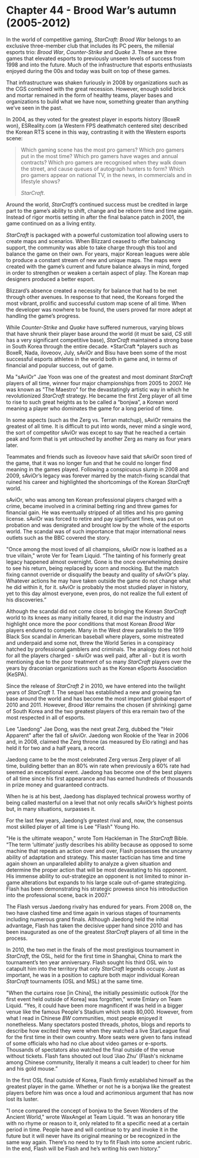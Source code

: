 # Chapter 44 - Brood War’s autumn (2005-2012)

In the world of competitive gaming, *StarCraft: Brood War* belongs to an exclusive three-member club that includes its PC peers, the millenial esports trio: *Brood War*, *Counter-Strike* and *Quake 3*. These are three games that elevated esports to previously unseen levels of success from 1998 and into the future. Much of the infrastructure that esports enthusiasts enjoyed during the 00s and today was built on top of these games. 

That infrastructure was shaken furiously in 2008 by organizations such as the CGS combined with the great recession. However, enough solid brick and mortar remained in the form of healthy teams, player bases and organizations to build what we have now, something greater than anything we’ve seen in the past.

In 2004, as they voted for the greatest player in esports history (BoxeR won), ESReality.com (a Western FPS deathmatch centered site) described the Korean RTS scene in this way, contrasting it with the Western esports scene:

>Which gaming scene has the most pro gamers? Which pro gamers put in the most time? Which pro gamers have wages and annual contracts? Which pro gamers are recognised when they walk down the street, and cause queues of autograph hunters to form? Which pro gamers appear on national TV, in the news, in commercials and in lifestyle shows?
>
>*StarCraft*.

Around the world, *StarCraft*’s continued success must be credited in large part to the game’s ability to shift, change and be reborn time and time again. Instead of rigor mortis setting in after the final balance patch in 2001, the game continued on as a living entity.

*StarCraft* is packaged with a powerful customization tool allowing users to create maps and scenarios. When Blizzard ceased to offer balancing support, the community was able to take charge through this tool and balance the game on their own. For years, major Korean leagues were able to produce a constant stream of new and unique maps. The maps were created with the game’s current and future balance always in mind, forged in order to strengthen or weaken a certain aspect of play. The Korean map designers produced a better esport.

Blizzard’s absence created a necessity for balance that had to be met through other avenues. In response to that need, the Koreans forged the most vibrant, prolific and successful custom map scene of all time. When the developer was nowhere to be found, the users proved far more adept at handling the game’s progress.

While *Counter-Strike* and *Quake* have suffered numerous, varying blows that have shrunk their player base around the world (it must be said, *CS* still has a very significant competitive base), *StarCraft* maintained a strong base in South Korea through the entire decade. *StarCraft *players such as BoxeR, Nada, iloveoov, July, sAviOr and Bisu have been some of the most successful esports athletes in the world both in game and, in terms of financial and popular success, out of game.	

Ma "sAviOr" Jae Yoon was one of the greatest and most dominant *StarCraft* players of all time, winner four major championships from 2005 to 2007. He was known as "The Maestro" for the devastatingly artistic way in which he revolutionized *StarCraft* strategy. He became the first Zerg player of all time to rise to such great heights as to be called a “bonjwa”, a Korean word meaning a player who dominates the game for a long period of time. 

In some aspects (such as the Zerg vs. Terran matchup), sAviOr remains the greatest of all time. It is difficult to put into words, never mind a single word, the sort of competitor sAviOr was except to say that he reached a certain peak and form that is yet untouched by another Zerg as many as four years later.

Teammates and friends such as iloveoov have said that sAviOr soon tired of the game, that it was no longer fun and that he could no longer find meaning in the games played. Following a conspicuous slump in 2008 and 2009, sAviOr’s legacy was forever marred by the match-fixing scandal that ruined his career and highlighted the shortcomings of the Korean *StarCraft* world.

sAviOr, who was among ten Korean professional players charged with a crime, became involved in a criminal betting ring and threw games for financial gain. He was eventually stripped of all titles and his pro gaming license. sAviOr was forced to retire and pay significant fines, was put on probation and was denigrated and brought low by the whole of the esports world. The scandal was of such importance that major international news outlets such as the BBC covered the story.

"Once among the most loved of all champions, sAviOr now is loathed as a true villain," wrote Ver for Team Liquid. “The tainting of his formerly great legacy happened almost overnight. Gone is the once overwhelming desire to see his return, being replaced by scorn and mocking. But the match fixing cannot override or disqualify the beauty and quality of sAviOr's play. Whatever actions he may have taken outside the game do not change what he did within it, for it. sAviOr is probably the most studied player in history, yet to this day almost everyone, even pros, do not realize the full extent of his discoveries.”

Although the scandal did not come close to bringing the Korean *StarCraft* world to its knees as many initially feared, it did mar the industry and highlight once more the poor conditions that most Korean *Brood War* players endured to compete. Many in the West drew parallels to the 1919 Black Sox scandal in American baseball where players, some mistreated and underpaid and some not, threw the World Series in a conspiracy hatched by professional gamblers and criminals. The analogy does not hold for all the players charged - sAviOr was well paid, after all - but it is worth mentioning due to the poor treatment of so many *StarCraft* players over the years by draconian organizations such as the Korean eSports Association (KeSPA).

Since the release of *StarCraft 2* in 2010, we have entered into the twilight years of *StarCraft 1*. The sequel has established a new and growing fan base around the world and has become the most important global esport of 2010 and 2011. However, *Brood War* remains the chosen (if shrinking) game of South Korea and the two greatest players of this era remain two of the most respected in all of esports.

Lee "Jaedong" Jae Dong, was the next great Zerg, dubbed the "Heir Apparent" after the fall of sAviOr. Jaedong won Rookie of the Year in 2006 and, in 2008, claimed the Zerg throne (as measured by Elo rating) and has held it for two and a half years, a record.

Jaedong came to be the most celebrated Zerg versus Zerg player of all time, building better than an 80% win rate when previously a 60% rate had seemed an exceptional event. Jaedong has become one of the best players of all time since his first appearance and has earned hundreds of thousands in prize money and guaranteed contracts. 

When he is at his best, Jaedong has displayed technical prowess worthy of being called masterful on a level that not only recalls sAviOr’s highest points but, in many situations, surpasses it.

For the last few years, Jaedong’s greatest rival and, now, the consensus most skilled player of all time is Lee "Flash" Young Ho.

"He is the ultimate weapon," wrote Tom Hackleman in The *StarCraft* Bible. “The term ‘ultimate’ justly describes his ability because as opposed to some machine that repeats an action over and over, Flash possesses the uncanny ability of adaptation and strategy. This master tactician has time and time again shown an unparalleled ability to analyze a given situation and determine the proper action that will be most devastating to his opponent. His immense ability to out-strategize an opponent is not limited to minor in-game alterations but expands to his large scale out-of-game strategizing. Flash has been demonstrating his strategic prowess since his introduction into the professional scene, back in 2007.”

The Flash versus Jaedong rivalry has endured for years. From 2008 on, the two have clashed time and time again in various stages of tournaments including numerous grand finals. Although Jaedong held the initial advantage, Flash has taken the decisive upper hand since 2010 and has been inaugurated as one of the greatest *StarCraft* players of all time in the process.

In 2010, the two met in the finals of the most prestigious tournament in *StarCraft*, the OSL, held for the first time in Shanghai, China to mark the tournament’s ten year anniversary. Flash sought his third OSL win to catapult him into the territory that only *StarCraft* legends occupy. Just as important, he was in a position to capture both major individual Korean *StarCraft* tournaments (OSL and MSL) at the same time. 

"When the curtains rose [in China], the initially pessimistic outlook [for the first event held outside of Korea] was forgotten," wrote Emlary on Team Liquid. “Yes, it could have been more magnificent if was held in a bigger venue like the famous People's Stadium which seats 80,000. However, from what I read in Chinese *BW* communities, most people enjoyed it nonetheless. Many spectators posted threads, photos, blogs and reports to describe how excited they were when they watched a live StarLeague final for the first time in their own country. More seats were given to fans instead of some officials who had no clue about video games or e-sports. Thousands of spectators also watched the final outside of the venue without tickets. Flash fans shouted out loud ‘Jiao Zhu’ (Flash's nickname among Chinese community, literally it means a cult leader) to cheer for him and his gold mouse.”

In the first OSL final outside of Korea, Flash firmly established himself as the greatest player in the game. Whether or not he is a bonjwa like the greatest players before him was once a loud and acrimonious argument that has now lost its luster.

"I once compared the concept of bonjwa to the Seven Wonders of the Ancient World," wrote WaxAngel at Team Liquid. “It was an honorary title with no rhyme or reason to it, only related to fit a specific need at a certain period in time. People have and will continue to try and invoke it in the future but it will never have its original meaning or be recognized in the same way again. There’s no need to try to fit Flash into some ancient rubric. In the end, Flash will be Flash and he’s writing his own history.”

